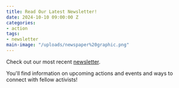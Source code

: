 ```yaml
---
title: Read Our Latest Newsletter!
date: 2024-10-10 09:00:00 Z
categories:
- action
tags:
- newsletter
main-image: "/uploads/newspaper%20graphic.png"
---
```


Check out our most recent [newsletter](https://mailchi.mp/126fe176f744/2024-10-10-indivisiblelab-newsletter-10346687).

You'll find information on upcoming actions and events and ways to connect with fellow activists! 
